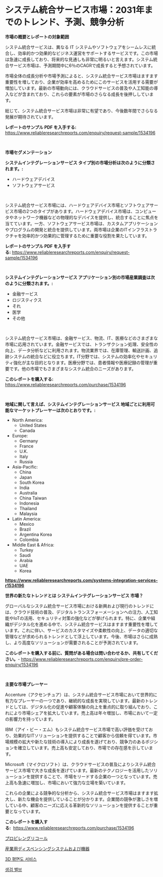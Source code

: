 <p><h1>システム統合サービス市場：2031年までのトレンド、予測、競争分析</h1></p><p><strong>市場の概要とレポートの対象範囲</strong></p>
<p><p>システム統合サービスは、異なる IT システムやソフトウェアをシームレスに統合し、効率的かつ効果的なビジネス運営をサポートするサービスです。この市場は急速に成長しており、将来的な見通しも非常に明るいと言えます。システム統合サービス市場は、予測期間中に6％のCAGRで成長すると予想されています。</p><p>市場全体の成長分析や市場予測によると、システム統合サービス市場はますます重要性を増しており、企業が効率を高めるためにこのサービスを活用する需要が増加しています。最新の市場動向には、クラウドサービスの普及や人工知能の導入などが含まれており、これらの要素が市場のさらなる成長を後押ししています。</p><p>総じて、システム統合サービス市場は非常に有望であり、今後数年間でさらなる発展が期待されています。</p></p>
<p><strong>レポートのサンプル PDF を入手する:</strong> <a href="https://www.reliableresearchreports.com/enquiry/request-sample/1534196">https://www.reliableresearchreports.com/enquiry/request-sample/1534196</a></p>
<p>&nbsp;</p>
<p><strong>市場セグメンテーション</strong></p>
<p><strong>システムインテグレーションサービス タイプ別の市場分析は次のように分類されます。:</strong></p>
<p><ul><li>ハードウェアデバイス</li><li>ソフトウェアサービス</li></ul></p>
<p>&nbsp;</p>
<p><p>システム統合サービス市場には、ハードウェアデバイス市場とソフトウェアサービス市場の2つのタイプがあります。ハードウェアデバイス市場は、コンピュータやネットワーク機器などの物理的なデバイスを提供し、統合することに焦点を当てています。一方、ソフトウェアサービス市場は、カスタムアプリケーションやプログラムの開発と統合を提供しています。両市場は企業のITインフラストラクチャを効率的かつ効果的に管理するために重要な役割を果たしています。</p></p>
<p><strong>レポートのサンプル PDF を入手する:</strong>&nbsp;<a href="https://www.reliableresearchreports.com/enquiry/request-sample/1534196">https://www.reliableresearchreports.com/enquiry/request-sample/1534196</a></p>
<p>&nbsp;</p>
<p><strong> システムインテグレーションサービス アプリケーション別の市場産業調査は次のように分類されます。:</strong></p>
<p><ul><li>金融サービス</li><li>ロジスティクス</li><li>それ</li><li>医学</li><li>その他</li></ul></p>
<p>&nbsp;</p>
<p><p>システム統合サービス市場は、金融サービス、物流、IT、医療などのさまざまな市場に応用されています。金融サービスでは、トランザクション処理、安全性の向上、データ分析などに利用されます。物流業界では、在庫管理、輸送計画、追跡システムの統合などに役立ちます。IT分野では、システムの効率化やセキュリティ強化が主な目的となります。医療分野では、患者情報や医療記録の管理が重要です。他の市場でもさまざまなシステム統合のニーズがあります。</p></p>
<p><strong>このレポートを購入する:</strong>&nbsp; <a href="https://www.reliableresearchreports.com/purchase/1534196">https://www.reliableresearchreports.com/purchase/1534196</a></p>
<p>&nbsp;</p>
<p><strong>地域に関して言えば、システムインテグレーションサービス 地域ごとに利用可能なマーケットプレーヤーは次のとおりです。:</strong></p>
<p><ul>
    <li>
        North America:
        <ul>
            <li>United States</li>
            <li>Canada</li>
        </ul>
    </li>
    <li>
        Europe:
        <ul>
            <li>Germany</li>
            <li>France</li>
            <li>U.K.</li>
            <li>Italy</li>
            <li>Russia</li>
        </ul>
    </li>
    <li>
        Asia-Pacific:
        <ul>
            <li>China</li>
            <li>Japan</li>
            <li>South Korea</li>
            <li>India</li>
            <li>Australia</li>
            <li>China Taiwan</li>
            <li>Indonesia</li>
            <li>Thailand</li>
            <li>Malaysia</li>
        </ul>
    </li>
    <li>
        Latin America:
        <ul>
            <li>Mexico</li>
            <li>Brazil</li>
            <li>Argentina Korea</li>
            <li>Colombia</li>
        </ul>
    </li>
    <li>
        Middle East & Africa:
        <ul>
            <li>Turkey</li>
            <li>Saudi</li>
            <li>Arabia</li>
            <li>UAE</li>
            <li>Korea</li>
        </ul>
    </li>
    </ul></p>
<p><strong><a href="https://www.reliableresearchreports.com/systems-integration-services-r1534196">https://www.reliableresearchreports.com/systems-integration-services-r1534196</a></strong>&nbsp;</p>
<p><strong>世界の新たなトレンドとは システムインテグレーションサービス 市場？</strong></p>
<p><p>グローバルなシステム統合サービス市場における新興および現行のトレンドには、クラウド技術の普及、デジタルトランスフォーメーションへの注力、人工知能やIoTの活用、セキュリティ対策の強化などが挙げられます。特に、企業や組織がデジタル化を進める中で、システム統合サービスはますます重要性を増しています。これに伴い、サービスのカスタマイズや柔軟性の向上、データの適切な管理などが求められるトレンドとして浮上しています。今後、市場はさらに成熟し、より高度なソリューションが需要されることが予測されています。</p></p>
<p><strong>このレポートを購入する前に、質問がある場合は問い合わせるか、共有してください。</strong>- <a href="https://www.reliableresearchreports.com/enquiry/pre-order-enquiry/1534196">https://www.reliableresearchreports.com/enquiry/pre-order-enquiry/1534196</a></p>
<p>&nbsp;</p>
<p><strong>主要な市場プレーヤー</strong></p>
<p><p>Accenture（アクセンチュア）は、システム統合サービス市場において世界的に有力なプレーヤーの一つであり、継続的な成長を実現しています。最新のトレンドとしては、デジタル化の促進や顧客体験の向上を重点的に取り組んでおり、これにより市場シェアを拡大しています。売上高は年々増加し、市場において一定の影響力を持っています。</p><p>IBM（アイ・ビー・エム）もシステム統合サービス市場で高い評価を受けており、効果的なITソリューションを提供することで顧客から信頼を得ています。市場規模の拡大や新たな技術の導入により成長を遂げており、競争力のあるポジションを確立しています。売上高も安定しており、市場での存在感を示しています。</p><p>Microsoft（マイクロソフト）は、クラウドサービスの普及によりシステム統合サービス市場で大きな成長を遂げています。最新のテクノロジーを活用したソリューションを提供することで、市場をリードする企業の一つとなっています。売上高も急速に増加し、市場において強力な立場を築いています。</p><p>これらの企業による競争的な分析から、システム統合サービス市場はますます拡大し、新たな機会を提供していることが分かります。企業間の競争が激しさを増している中、顧客のニーズに応える革新的なソリューションを提供することが重要となっています。</p></p>
<p><strong>このレポートを購入する:</strong>&nbsp;&nbsp;<a href="https://www.reliableresearchreports.com/purchase/1534196">https://www.reliableresearchreports.com/purchase/1534196</a></p>
<p><p><a href="https://medium.com/@wesleyeilly8796202/%E3%83%97%E3%83%AD%E3%83%94%E3%83%AC%E3%83%B3%E3%82%B0%E3%83%AA%E3%82%B3%E3%83%BC%E3%83%AB%E5%B8%82%E5%A0%B4-%E3%82%BF%E3%82%A4%E3%83%97-%E3%82%A2%E3%83%97%E3%83%AA%E3%82%B1%E3%83%BC%E3%82%B7%E3%83%A7%E3%83%B3-%E5%9C%B0%E7%90%86%E3%81%AB%E3%82%88%E3%82%8B%E5%8C%85%E6%8B%AC%E7%9A%84%E8%A9%95%E4%BE%A1-c7de379567a2">プロピレングリコール</a></p><p><a href="https://medium.com/@kelscdowell78456/%E7%94%A3%E6%A5%AD%E7%94%A8%E3%83%87%E3%82%A3%E3%82%B9%E3%83%9A%E3%83%B3%E3%82%B7%E3%83%B3%E3%82%B0%E3%82%B7%E3%82%B9%E3%83%86%E3%83%A0%E3%81%A8%E8%A8%AD%E5%82%99%E3%81%AE%E5%B8%82%E5%A0%B4%E3%82%B7%E3%82%A7%E3%82%A2%E3%81%AE%E9%80%B2%E5%8C%96%E3%81%A8%E5%B8%82%E5%A0%B4%E6%88%90%E9%95%B7%E3%83%88%E3%83%AC%E3%83%B3%E3%83%892024%E5%B9%B4%E3%81%8B%E3%82%892031%E5%B9%B4%E3%81%BE%E3%81%A7-51a6acb2d60c">産業用ディスペンシングシステムおよび機器</a></p><p><a href="https://medium.com/@heatherelasquez5675/3d-%EB%B0%94%EB%8B%A5-%EA%B3%84%ED%9A%8D-%EC%84%9C%EB%B9%84%EC%8A%A4-%EC%8B%9C%EC%9E%A5-%EC%84%B1%EA%B3%B5%EC%A0%81%EC%9D%B8-%EB%B9%84%EC%A6%88%EB%8B%88%EC%8A%A4-%EC%A0%84%EB%9E%B5%EC%9D%98-%ED%95%B5%EC%8B%AC-%EC%9A%94%EC%86%8C-2031%EB%85%84%EA%B9%8C%EC%A7%80-%EC%98%88%EC%B8%A1-5bc6fa640a35">3D 평면도 서비스</a></p><p><a href="https://medium.com/@fly879567/%EC%A1%B0%EC%A7%81-%EA%B2%80%EC%82%AC-%EB%B0%B8%EB%B8%8C-%EC%8B%9C%EC%9E%A5-%EA%B7%9C%EB%AA%A8%EB%8A%94-%EC%84%B8%EA%B3%84-%EC%82%B0%EC%97%85%EC%97%90%EC%84%9C-%EC%B5%9C%EC%A0%81%EC%9D%98-%EB%A7%88%EC%BC%80%ED%8C%85-%EC%B1%84%EB%84%90%EC%9D%84-%EB%B3%B4%EC%97%AC%EC%A4%8D%EB%8B%88%EB%8B%A4-3686872f85b9">생검 밸브</a></p></p>